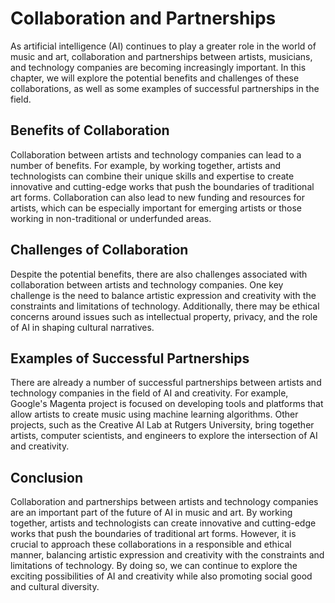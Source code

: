 Collaboration and Partnerships
============================================================================

As artificial intelligence (AI) continues to play a greater role in the world of music and art, collaboration and partnerships between artists, musicians, and technology companies are becoming increasingly important. In this chapter, we will explore the potential benefits and challenges of these collaborations, as well as some examples of successful partnerships in the field.

Benefits of Collaboration
-------------------------

Collaboration between artists and technology companies can lead to a number of benefits. For example, by working together, artists and technologists can combine their unique skills and expertise to create innovative and cutting-edge works that push the boundaries of traditional art forms. Collaboration can also lead to new funding and resources for artists, which can be especially important for emerging artists or those working in non-traditional or underfunded areas.

Challenges of Collaboration
---------------------------

Despite the potential benefits, there are also challenges associated with collaboration between artists and technology companies. One key challenge is the need to balance artistic expression and creativity with the constraints and limitations of technology. Additionally, there may be ethical concerns around issues such as intellectual property, privacy, and the role of AI in shaping cultural narratives.

Examples of Successful Partnerships
-----------------------------------

There are already a number of successful partnerships between artists and technology companies in the field of AI and creativity. For example, Google's Magenta project is focused on developing tools and platforms that allow artists to create music using machine learning algorithms. Other projects, such as the Creative AI Lab at Rutgers University, bring together artists, computer scientists, and engineers to explore the intersection of AI and creativity.

Conclusion
----------

Collaboration and partnerships between artists and technology companies are an important part of the future of AI in music and art. By working together, artists and technologists can create innovative and cutting-edge works that push the boundaries of traditional art forms. However, it is crucial to approach these collaborations in a responsible and ethical manner, balancing artistic expression and creativity with the constraints and limitations of technology. By doing so, we can continue to explore the exciting possibilities of AI and creativity while also promoting social good and cultural diversity.

